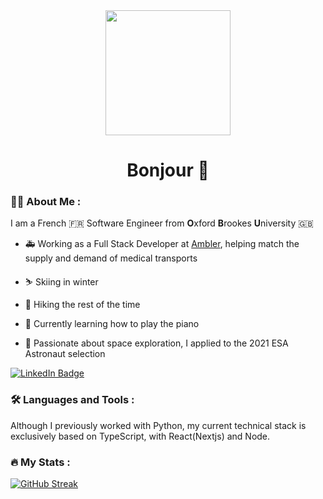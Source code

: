 <div id="header" align="center">
  <img src="https://media.giphy.com/media/jdPMeyv9rn0hZHh8n9/giphy.gif" width="200"/>
  <h1>
    Bonjour 🥖
  </h1>
</div>


### :man_technologist: About Me :

I am a French 🇫🇷  Software Engineer from **O**xford **B**rookes **U**niversity 🇬🇧

- 🚑  Working as a Full Stack Developer at [Ambler](https://www.crunchbase.com/organization/ambler), helping match the supply and demand of medical transports

- ⛷  Skiing in winter

- 🥾  Hiking the rest of the time

- 🎹  Currently learning how to play the piano

- 🚀  Passionate about space exploration, I applied to the 2021 ESA Astronaut selection 

<a href="https://www.linkedin.com/in/maxime-vast/">
  <img src="https://img.shields.io/badge/LinkedIn-blue?style=for-the-badge&logo=linkedin&logoColor=white" alt="LinkedIn Badge"/>
</a>


### :hammer_and_wrench: Languages and Tools :

Although I previously worked with Python, my current technical stack is exclusively based on TypeScript, with React(Nextjs) and Node.

### :fire: My Stats :

[![GitHub Streak](http://github-readme-streak-stats.herokuapp.com?user=maximevast&theme=dark&background=000000)](https://git.io/streak-stats)
